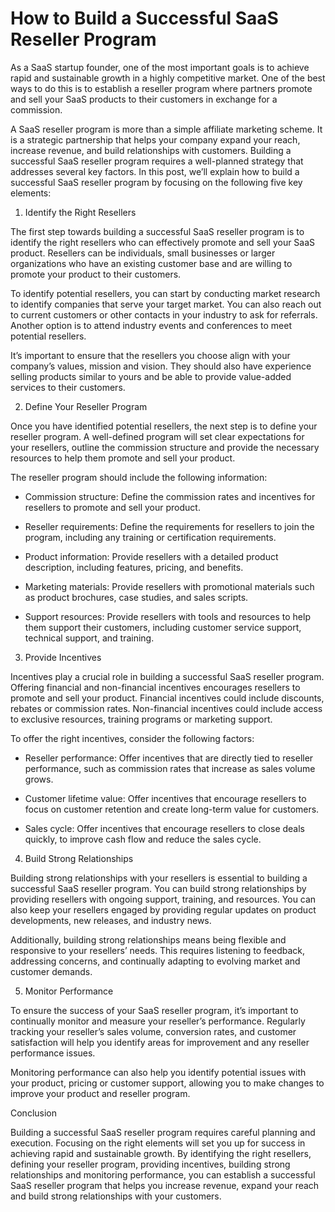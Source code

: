 # How to Build a Successful SaaS Reseller Program

As a SaaS startup founder, one of the most important goals is to achieve rapid and sustainable growth in a highly competitive market. One of the best ways to do this is to establish a reseller program where partners promote and sell your SaaS products to their customers in exchange for a commission.

A SaaS reseller program is more than a simple affiliate marketing scheme. It is a strategic partnership that helps your company expand your reach, increase revenue, and build relationships with customers. Building a successful SaaS reseller program requires a well-planned strategy that addresses several key factors. In this post, we’ll explain how to build a successful SaaS reseller program by focusing on the following five key elements:

1. Identify the Right Resellers

The first step towards building a successful SaaS reseller program is to identify the right resellers who can effectively promote and sell your SaaS product. Resellers can be individuals, small businesses or larger organizations who have an existing customer base and are willing to promote your product to their customers.

To identify potential resellers, you can start by conducting market research to identify companies that serve your target market. You can also reach out to current customers or other contacts in your industry to ask for referrals. Another option is to attend industry events and conferences to meet potential resellers.

It’s important to ensure that the resellers you choose align with your company’s values, mission and vision. They should also have experience selling products similar to yours and be able to provide value-added services to their customers.

2. Define Your Reseller Program

Once you have identified potential resellers, the next step is to define your reseller program. A well-defined program will set clear expectations for your resellers, outline the commission structure and provide the necessary resources to help them promote and sell your product.

The reseller program should include the following information:

* Commission structure: Define the commission rates and incentives for resellers to promote and sell your product.

* Reseller requirements: Define the requirements for resellers to join the program, including any training or certification requirements.

* Product information: Provide resellers with a detailed product description, including features, pricing, and benefits.

* Marketing materials: Provide resellers with promotional materials such as product brochures, case studies, and sales scripts.

* Support resources: Provide resellers with tools and resources to help them support their customers, including customer service support, technical support, and training.

3. Provide Incentives 

Incentives play a crucial role in building a successful SaaS reseller program. Offering financial and non-financial incentives encourages resellers to promote and sell your product. Financial incentives could include discounts, rebates or commission rates. Non-financial incentives could include access to exclusive resources, training programs or marketing support.

To offer the right incentives, consider the following factors:

* Reseller performance: Offer incentives that are directly tied to reseller performance, such as commission rates that increase as sales volume grows.

* Customer lifetime value: Offer incentives that encourage resellers to focus on customer retention and create long-term value for customers.

* Sales cycle: Offer incentives that encourage resellers to close deals quickly, to improve cash flow and reduce the sales cycle.

4. Build Strong Relationships

Building strong relationships with your resellers is essential to building a successful SaaS reseller program. You can build strong relationships by providing resellers with ongoing support, training, and resources. You can also keep your resellers engaged by providing regular updates on product developments, new releases, and industry news.

Additionally, building strong relationships means being flexible and responsive to your resellers’ needs. This requires listening to feedback, addressing concerns, and continually adapting to evolving market and customer demands.

5. Monitor Performance

To ensure the success of your SaaS reseller program, it’s important to continually monitor and measure your reseller’s performance. Regularly tracking your reseller’s sales volume, conversion rates, and customer satisfaction will help you identify areas for improvement and any reseller performance issues.

Monitoring performance can also help you identify potential issues with your product, pricing or customer support, allowing you to make changes to improve your product and reseller program.

Conclusion

Building a successful SaaS reseller program requires careful planning and execution. Focusing on the right elements will set you up for success in achieving rapid and sustainable growth. By identifying the right resellers, defining your reseller program, providing incentives, building strong relationships and monitoring performance, you can establish a successful SaaS reseller program that helps you increase revenue, expand your reach and build strong relationships with your customers.